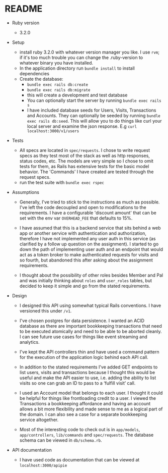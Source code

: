 # README

* Ruby version
  - 3.2.0

* Setup
  - install ruby 3.2.0 with whatever version manager you like. I use `rvm`; if it's too much trouble you can change the .ruby-version to whatever binary you have installed.
  - In the application directory run `bundle install` to install dependencies
  - Create the database:
    - `bundle exec rails db:create`
    - `bundle exec rails db:migrate`
    - this will create a development and test database
    - You can optionally start the server by running `bundle exec rails s`
    - I have included database seeds for Users, Visits, Transactions and Accounts.  They can optionally be seeded by running `bundle exec rails db:seed`.  This will allow you to do things like curl your local server and examine the json response. E.g `curl localhost:3000/v1/users`

* Tests
  - All specs are located in `spec/requests`.  I chose to write request specs as they test most of the stack as well as http responses, status codes, etc. The models are very simple so I chose to omit tests for them, as Rails has extensive tests for the basic model behavior.  The 'Commands' I have created are tested through the request specs.
  - run the test suite with `bundle exec rspec`

* Assumptions
  - Generally, I've tried to stick to the instructions as much as possible.  I've left the code decoupled and open to modifications to the requirements.  I have a configurable 'discount amount' that can be set with the env var `OVERHEAD_FEE` that defaults to 15%.

  - I have assumed that this is a backend service that sits behind a web app or another service with authentication and authorization, therefore I have not implemented any user auth in this service (as clarified by a follow up question on the assignment).  I started to go down the path of implementing user auth and an endpoint that would act as a token broker to make authenticated requests for visits and so fourth, but abandoned this after asking about the assignment requirements.

  - I thought about the possibility of other roles besides Member and Pal and was initially thinking about `roles` and `user_roles` tables, but decided to keep it simple and go from the stated requirements.

* Design
  - I designed this API using somewhat typical Rails conventions.  I have versioned this under `/v1`.

  - I've chosen postgres for data persistence. I wanted an ACID database as there are important bookkeeping transactions that need to be executed atomically and need to be able to be aborted cleanly. I can see future use cases for things like event streaming and analytics.

  - I've kept the API controllers thin and have used a command pattern for the execution of the application logic behind each API call.

  - In addition to the stated requirements I've added GET endpoints to list users, visits and transactions because I thought this would be useful and make the API easier to use, i.e. adding the ability to list visits so one can grab an ID to pass to a ‘fulfill visit’ call.

  - I used an Account model that belongs to each user.  I thought it could be helpful for things like frontloading credit to a user. I viewed the Transactions a bookkeeping affordance and having an account allows a bit more flexibility and made sense to me as a logical part of the domain.  I can also see a case for a separate bookkeeping service altogether.

  - Most of the interesting code to check out is in `app/models`, `app/controllers`, `lib/commands` and `spec/requests`.  The database schema can be viewed in `db/schema.rb`.

* API documentation
  - I have used code as documentation that can be viewed at `localhost:3000/apipie`


